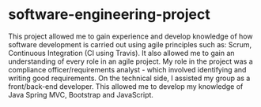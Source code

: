 # software-engineering-project

This project allowed me to gain experience and develop knowledge of how software development is carried out using agile principles such as: Scrum, Continuous Integration (CI using Travis). It also allowed me to gain an understanding of every role in an agile project.  		My role in the project was a compliance officer/requirements analyst - which involved identifying and writing good requirements. On the technical side, I assisted my group as a front/back-end developer.  This allowed me to develop my knowledge of Java Spring MVC, Bootstrap and JavaScript.
